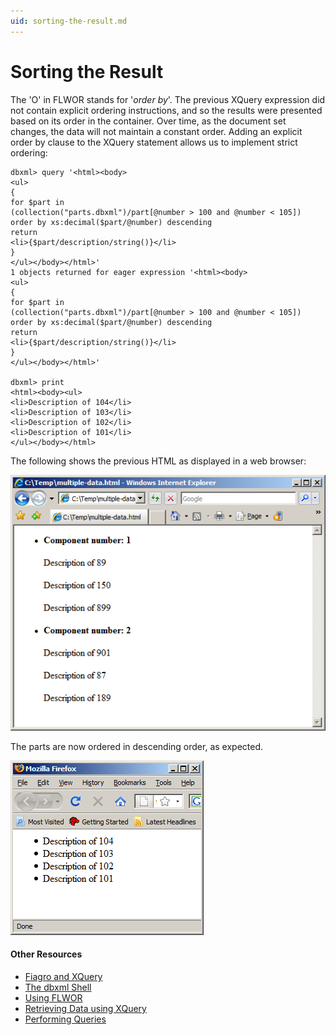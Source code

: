 ```yaml
---
uid: sorting-the-result.md
---
```


# Sorting the Result

The 'O' in FLWOR stands for '*order by*'. The previous XQuery expression did not contain explicit ordering instructions, and so the results were presented based on its order in the container. Over time, as the document set changes, the data will not maintain a constant order. Adding an explicit order by clause to the XQuery statement allows us to implement strict ordering:


```
dbxml> query '<html><body>
<ul>
{
for $part in
(collection("parts.dbxml")/part[@number > 100 and @number < 105])
order by xs:decimal($part/@number) descending
return
<li>{$part/description/string()}</li>
}
</ul></body></html>'
1 objects returned for eager expression '<html><body>
<ul>
{
for $part in
(collection("parts.dbxml")/part[@number > 100 and @number < 105])
order by xs:decimal($part/@number) descending
return
<li>{$part/description/string()}</li>
}
</ul></body></html>'

dbxml> print
<html><body><ul>
<li>Description of 104</li>
<li>Description of 103</li>
<li>Description of 102</li>
<li>Description of 101</li>
</ul></body></html>
```

The following shows the previous HTML as displayed in a web browser:

![Parts in descending order](/images/multiple-containers.png)

The parts are now ordered in descending order, as expected.

![Sorted parts](/images/reshaping-sample-sorted.png)


#### Other Resources
* [Fiagro and XQuery](xref:figaro-and-xquery.md)
* [The dbxml Shell](xref:the-dbxml-shell.md)
* [Using FLWOR](xref:using-flwor.md)
* [Retrieving Data using XQuery](xref:retrieving-data-using-xquery.md)
* [Performing Queries](xref:performing-queries.md)